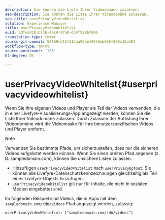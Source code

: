 ```yaml
---
description: Sie können die Liste Ihrer Videodomäne zulassen.
seo-description: Sie können die Liste Ihrer Videodomäne zulassen.
seo-title: userPrivacyVideoWhitelist
solution: Experience Manager
title: userPrivacyVideoWhitelist
uuid: adfead18-b73b-4ac4-97a0-d39f528b7606
translation-type: tm+mt
source-git-commit: 52f59cd15f315aa93be198f6eb586f008c18a384
workflow-type: tm+mt
source-wordcount: '126'
ht-degree: 0%

---
```



# userPrivacyVideoWhitelist{#userprivacyvideowhitelist}

Wenn Sie Ihre eigenen Videos und Player als Teil der Videos verwenden, die in einer Livefyre-Visualisierungs-App angezeigt werden, können Sie die Liste Ihrer Videodomäne zulassen. Durch Zulassen der Auflistung Ihrer Videodomäne wird die Videomaske für Ihre benutzerspezifischen Videos und Player entfernt.

>[!NOTE]
>
>Verwenden Sie bestimmte Pfade, um sicherzustellen, dass nur die sicheren Videos aufgelistet werden können. Wenn Sie einen breiten Pfad angeben (z. B. sampledomain.com), können Sie unsichere Listen zulassen.

* Hinzufügen `userPrivacyVideoWhitelist` nach `userPrivacyOptOut`. Sie können alle Livefyre-Datenschutzkennzeichnungen gleichzeitig als Teil eines Livefyre-Objekts hinzufügen.
* `userPrivacyVideoWhitelist` gilt nur für Inhalte, die nicht in sozialen Medien eingebettet sind.

Im folgenden Beispiel sind Videos, die in Apps mit dem `sampledomain.com/cdn/videos` Pfad angezeigt werden, zulässig:

```
userPrivacyVideoWhitelist: ["sampledomain.com/cdn/videos"]
```

